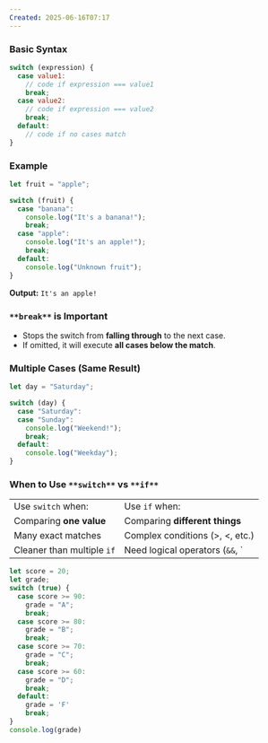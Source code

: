 ```yaml
---
Created: 2025-06-16T07:17
---
```

### **Basic Syntax**

```JavaScript
switch (expression) {
  case value1:
    // code if expression === value1
    break;
  case value2:
    // code if expression === value2
    break;
  default:
    // code if no cases match
}
```

  

### **Example**

```JavaScript
let fruit = "apple";

switch (fruit) {
  case "banana":
    console.log("It's a banana!");
    break;
  case "apple":
    console.log("It's an apple!");
    break;
  default:
    console.log("Unknown fruit");
}
```

**Output:** `It's an apple!`

  

### `**break**` **is Important**

- Stops the switch from **falling through** to the next case.
- If omitted, it will execute **all cases below the match**.

  

### **Multiple Cases (Same Result)**

```JavaScript
let day = "Saturday";

switch (day) {
  case "Saturday":
  case "Sunday":
    console.log("Weekend!");
    break;
  default:
    console.log("Weekday");
}
```

  

### **When to Use** `**switch**` **vs** `**if**`

|   |   |
|---|---|
|Use `switch` when:|Use `if` when:|
|Comparing **one value**|Comparing **different things**|
|Many exact matches|Complex conditions (>, <, etc.)|
|Cleaner than multiple `if`|Need logical operators (`&&`, `|

  

```JavaScript
let score = 20;
let grade;
switch (true) {
  case score >= 90:
    grade = "A";
    break;
  case score >= 80:
    grade = "B";
    break;
  case score >= 70:
    grade = "C";
    break;
  case score >= 60:
    grade = "D";
    break;
  default:
    grade = 'F'
    break;
}
console.log(grade)
```